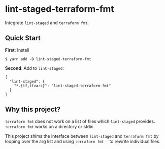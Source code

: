 # lint-staged-terraform-fmt

Integrate `lint-staged` and `terraform fmt`.

## Quick Start

**First**: Install

```
$ yarn add -D lint-staged-terraform-fmt
```

**Second**: Add to `lint-staged`:

```
{
  "lint-staged": {
    "*.{tf,tfvars}": "lint-staged-terraform-fmt"
  }
}
```

## Why this project?

`terraform fmt` does not work on a list of files which `lint-staged`
provides. `terraform fmt` works on a directory or stdin.

This project shims the interface between `lint-staged` and `terraform fmt` by looping over the arg list and using `terraform fmt -` to
rewrite individual files.
